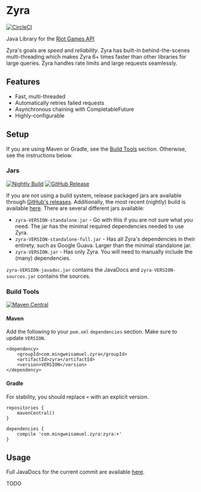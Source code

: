 # Zyra

[![CircleCI](https://img.shields.io/circleci/project/github/MingweiSamuel/Zyra.svg?label=circleci)](https://circleci.com/gh/MingweiSamuel/Zyra/tree/develop)

Java Library for the [Riot Games API](https://developer.riotgames.com/)

Zyra's goals are *speed* and *reliability*. Zyra has built-in behind-the-scenes multi-threading which
makes Zyra 6+ times faster than other libraries for large queries. Zyra handles rate limits and large
requests seamlessly.


## Features

* Fast, multi-threaded
* Automatically retries failed requests
* Asynchronous chaining with CompletableFuture
* Highly-configurable


## Setup

If you are using Maven or Gradle, see the [Build Tools](#build0-tools) section.
Otherwise, see the instructions below.

### Jars 
[![Nightly Build](https://img.shields.io/github/tag/MingweiSamuel/Zyra.svg?label=nightly+build)](https://mingweisamuel.github.io/Zyra/)
[![GitHub Release](https://img.shields.io/github/release/MingweiSamuel/Zyra.svg?label=github+release)](https://github.com/MingweiSamuel/Zyra/releases)

If you are not using a build system, release packaged jars are available through
[GitHub's releases](https://github.com/MingweiSamuel/Zyra/releases). Additionally, the most recent (nightly) build is available [here](https://mingweisamuel.github.io/Zyra/).
There are several different jars available:

* `zyra-VERSION-standalone.jar` - Go with this if you are not sure what you need. The jar has the minimal required 
dependencies needed to use Zyra.
* `zyra-VERSION-standalone-full.jar` - Has all Zyra's dependencies in their entirety, such as Google Guava. Larger 
than the minimal standalone jar.
* `zyra-VERSION.jar` - Has only Zyra. You will need to manually include the (many) dependencies.

`zyra-VERSION-javadoc.jar` contains the JavaDocs and `zyra-VERSION-sources.jar` contains the sources.

### Build Tools
[![Maven Central](https://img.shields.io/maven-central/v/com.mingweisamuel.zyra/zyra.svg?label=maven+central)](http://search.maven.org/#search%7Cga%7C1%7Cg%3A%22com.mingweisamuel.zyra%22%20AND%20a%3A%22zyra%22)

#### Maven

Add the following to your `pom.xml` `dependencies` section. Make sure to update `VERSION`.

    <dependency>
        <groupId>com.mingweisamuel.zyra</groupId>
        <artifactId>zyra</artifactId>
        <version>VERSION</version>
    </dependency>

#### Gradle

For stability, you should replace `+` with an explicit version.

    repositories {
        mavenCentral()
    }
    
    dependencies {
        compile 'com.mingweisamuel.zyra:zyra:+'
    }

## Usage

Full JavaDocs for the current commit are available [here](http://www.mingweisamuel.com/Zyra/apidocs/).

TODO
